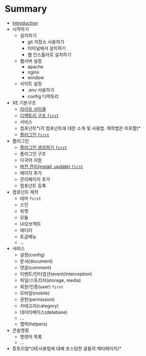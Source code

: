 # Summary

* [Introduction](README.md)
* 시작하기
  * 설치하기
    * git 저장소 사용하기
    * 터미널에서 설치하기
    * 웹 인스톨러로 설치하기
  * 웹서버 설정
    * apache
    * nginx
    * window
  * 사이트 설정
    * .env 사용하기
    * config 디렉토리
* XE 기본구조
  * [라이프 사이클](lifecycle.md)
  * [디렉토리 구조 `first`](structure.md)
  * 서비스
  * 컴포넌트*(각 컴포넌트에 대한 소개 및 사용법. 제작법은 미포함)*
  * [플러그인 `first`](plugin.md)
* 플러그인
  * [플러그인 생성하기 `first`](plugin-generation.md)
  * 플러그인 구조
  * 다국어 지원
  * [버전 관리(install, update) `first`](plugin-versions.md)
  * 페이지 추가
  * 관리페이지 추가
  * 컴포넌트 등록
* 컴포넌트 제작
  * 테마 `first`
  * 스킨
  * 위젯
  * 모듈
  * UI오브젝트
  * 에디터
  * 토글메뉴
  * ...
* 서비스
  * 설정(config)
  * 문서(document)
  * 댓글(comment)
  * 이벤트/인터셉션(event/interception)
  * 파일/스토리지(storage, media)
  * 회원/인증(user) `first`
  * 모바일(mobile)
  * 권한(permission)
  * 카테고리(category)
  * 데이터베이스(database)
  * ...
  * 헬퍼(helpers)
* 콘솔명령
  * 명령어 목록
  * ...
* 튜토리얼*(XE사용법에 대해 포스팅한 글들의 메타페이지)*

